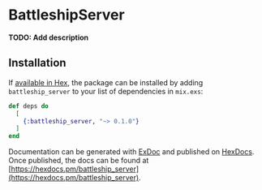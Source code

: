 # BattleshipServer

**TODO: Add description**

## Installation

If [available in Hex](https://hex.pm/docs/publish), the package can be installed
by adding `battleship_server` to your list of dependencies in `mix.exs`:

```elixir
def deps do
  [
    {:battleship_server, "~> 0.1.0"}
  ]
end
```

Documentation can be generated with [ExDoc](https://github.com/elixir-lang/ex_doc)
and published on [HexDocs](https://hexdocs.pm). Once published, the docs can
be found at [https://hexdocs.pm/battleship_server](https://hexdocs.pm/battleship_server).

